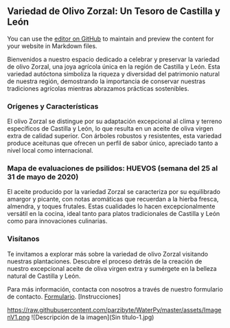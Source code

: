 ## Variedad de Olivo Zorzal: Un Tesoro de Castilla y León
You can use the [editor on GitHub](https://github.com/vacashot/asoprofit/edit/master/README.md) to maintain and preview the content for your website in Markdown files.

Bienvenidos a nuestro espacio dedicado a celebrar y preservar la variedad de olivo Zorzal, una joya agrícola única en la región de Castilla y León. Esta variedad autóctona simboliza la riqueza y diversidad del patrimonio natural de nuestra región, demostrando la importancia de conservar nuestras tradiciones agrícolas mientras abrazamos prácticas sostenibles.

### Orígenes y Características
El olivo Zorzal se distingue por su adaptación excepcional al clima y terreno específicos de Castilla y León, lo que resulta en un aceite de oliva virgen extra de calidad superior. Con árboles robustos y resistentes, esta variedad produce aceitunas que ofrecen un perfil de sabor único, apreciado tanto a nivel local como internacional.

### Mapa de evaluaciones de psilidos: HUEVOS (semana del 25 al 31 de mayo de 2020)

El aceite producido por la variedad Zorzal se caracteriza por su equilibrado amargor y picante, con notas aromáticas que recuerdan a la hierba fresca, almendra, y toques frutales. Estas cualidades lo hacen excepcionalmente versátil en la cocina, ideal tanto para platos tradicionales de Castilla y León como para innovaciones culinarias.

### Visítanos
Te invitamos a explorar más sobre la variedad de olivo Zorzal visitando nuestras plantaciones. Descubre el proceso detrás de la creación de nuestro excepcional aceite de oliva virgen extra y sumérgete en la belleza natural de Castilla y León.

Para más información, contacta con nosotros a través de nuestro formulario de contacto.
[Formulario](https://ee.kobotoolbox.org/x/BdkKhP7d).
[Instrucciones]

https://raw.githubusercontent.com/parzibyte/WaterPy/master/assets/ImagenV1.png
![Descripción de la imagen](Sin título-1.jpg)

